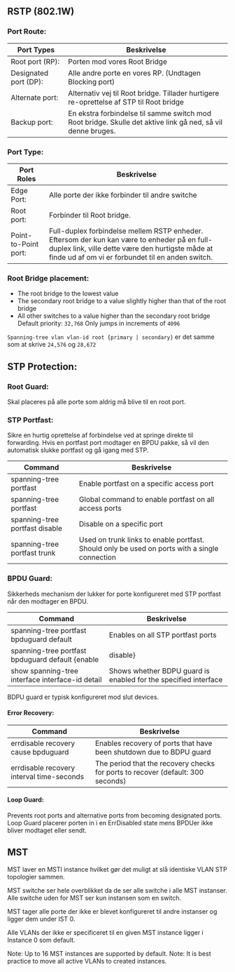 ## RSTP (802.1W)
### Port Route:
| Port Types | Beskrivelse |
| -----------|-------------|
| Root port (RP):  | Porten mod vores Root Bridge |
| Designated port (DP):  | Alle andre porte en vores RP. (Undtagen Blocking port) |
| Alternate port:  | Alternativ vej til Root bridge. Tillader hurtigere re-oprettelse af STP til Root bridge |
| Backup port:  | En ekstra forbindelse til samme switch mod Root bridge. Skulle det aktive link gå ned, så vil denne bruges. |

### Port Type:
| Port Roles | Beskrivelse |
| -----------|-------------|
| Edge Port: | Alle porte der ikke forbinder til andre switche |
| Root port: | Forbinder til Root bridge. |
| Point-to-Point port: | Full-duplex forbindelse mellem RSTP enheder. Eftersom der kun kan være to enheder på en full-duplex link, ville dette være den hurtigste måde at finde ud af om vi er forbundet til en anden switch. |

### Root Bridge placement:
- The root bridge to the lowest value
- The secondary root bridge to a value slightly higher than that of the root bridge
- All other switches to a value higher than the secondary root bridge
Default priority: `32,768`
Only jumps in increments of `4096`

`Spanning-tree vlan vlan-id root {primary | secondary}` er det samme som at skrive `24,576` og `28,672`

## STP Protection:
### Root Guard:
Skal placeres på alle porte som aldrig må blive til en root port.

### STP Portfast:
Sikre en hurtig oprettelse af forbindelse ved at springe direkte til forwarding. Hvis en portfast port modtager en BPDU pakke, så vil den automatisk slukke portfast og gå igang med STP.

| Command | Beskrivelse |
| -----------|-------------|
| spanning-tree portfast | Enable portfast on a specific access port |
| spanning-tree portfast | Global command to enable portfast on all access ports |
| spanning-tree portfast disable | Disable on a specific port |
| spanning-tree portfast trunk | Used on trunk links to enable portfast. Should only be used on ports with a single connection |

### BPDU Guard:
Sikkerheds mechanism der lukker for porte konfigureret med STP portfast når den modtager en BPDU.

| Command | Beskrivelse |
| -----------|-------------|
| spanning-tree portfast bpduguard default | Enables on all STP portfast ports |
| spanning-tree portfast bpduguard default {enable | disable} | Enables or disables BPDU Guard on a specific interface |
| show spanning-tree interface interface-id detail | Shows whether BDPU guard is enabled for the specified interface |

BDPU guard er typisk konfigureret mod slut devices.

#### Error Recovery:

| Command | Beskrivelse |
| -----------|-------------|
| errdisable recovery cause bpduguard | Enables recovery of ports that have been shutdown due to BDPU guard |
| errdisable recovery interval time-seconds | The period that the recovery checks for ports to recover (default: 300 seconds) |

#### Loop Guard:
Prevents root ports and alternative ports from becoming designated ports.
Loop Guard placerer porten in i en ErrDisabled state mens BPDUer ikke bliver modtaget eller sendt.

## MST
MST laver en MSTI instance hvilket gør det muligt at slå identiske VLAN STP topologier sammen.

MST switche ser hele overblikket da de ser alle switche i alle MST instanser. Alle switche uden for MST ser kun instansen som en switch.

MST tager alle porte der ikke er blevet konfigureret til andre instanser og ligger dem under IST 0.

Alle VLANs der ikke er specificeret til en given MST instance ligger i Instance 0 som default.

Note: Up to 16 MST instances are supported by default.
Note: It is best practice to move all active VLANs to created instances.

